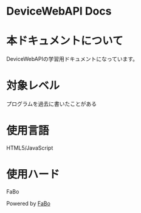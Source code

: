 DeviceWebAPI Docs
=======

# 本ドキュメントについて

DeviceWebAPIの学習用ドキュメントになっています。

# 対象レベル

プログラムを過去に書いたことがある

# 使用言語

HTML5/JavaScript

# 使用ハード

FaBo


Powered by [FaBo](http://www.fabo.io)